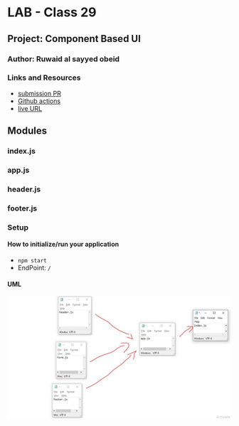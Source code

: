 # LAB - Class 29

## Project:  Component Based UI

### Author: Ruwaid al sayyed obeid

### Links and Resources

- [submission PR](https://github.com/ruwaid-401-advanced-javascript/resty/pull/4)
- [Github actions](https://github.com/ruwaid-401-advanced-javascript/resty/pull/4/checks)
- [live URL](https://ruwaid-401-advanced-javascript.github.io/resty/)


## Modules
### index.js
### app.js
### header.js
### footer.js

### Setup

#### How to initialize/run your application 
* `npm start`
* EndPoint: `/` 

#### UML

![UML Diagram](./assets/lab-26.JPG)

